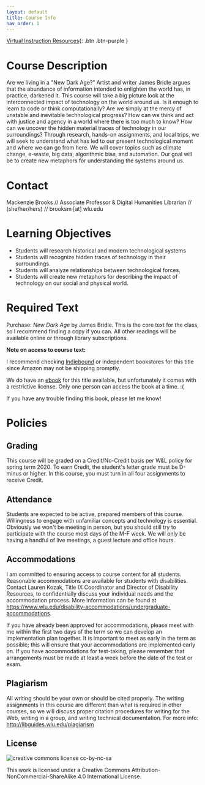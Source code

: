 ```yaml
---
layout: default
title: Course Info
nav_order: 1
---
```


[Virtual Instruction Resources](virtual.md){: .btn .btn-purple }


# Course Description

Are we living in a "New Dark Age?” Artist and writer James Bridle argues that the abundance of information intended to enlighten the world has, in practice, darkened it. This course will take a big picture look at the interconnected impact of technology on the world around us. Is it enough to learn to code or think computationally? Are we simply at the mercy of unstable and inevitable technological progress? How can we think and act with justice and agency in a world where there is too much to know? How can we uncover the hidden material traces of technology in our surroundings? Through research, hands-on assignments, and local trips, we will seek to understand what has led to our present technological moment and where we can go from here. We will cover topics such as climate change, e-waste, big data, algorithmic bias, and automation. Our goal will be to create new metaphors for understanding the systems around us. 

# Contact

Mackenzie Brooks // Associate Professor & Digital Humanities Librarian // (she/her/hers) // brooksm [at]
wlu.edu

# Learning Objectives 
* Students will research historical and modern technological systems 
* Students will recognize hidden traces of technology in their surroundings.
* Students will analyze relationships between technological forces. 
* Students will create new metaphors for describing the impact of technology on our social and physical world. 

# Required Text
Purchase: *New Dark Age* by James Bridle. This is the core text for the class, so I recommend finding a copy if you can. All other readings will be available online or through library subscriptions. 

**Note on access to course text:**

I recommend checking [Indiebound](https://www.indiebound.org/book/9781786635471) or independent bookstores for this title since Amazon may not be shipping promptly. 

We do have an [ebook](https://wlu.primo.exlibrisgroup.com/permalink/01WLU_INST/r69n1a/alma991010570127204161) for this title available, but unfortunately it comes with a restrictive license. Only one person can access the book at a time. :(

If you have any trouble finding this book, please let me know! 



# Policies 

## Grading
This course will be graded on a Credit/No-Credit basis per W&L policy for spring term 2020. To earn Credit, the student's letter grade must be D-minus or higher. In this course, you must turn in all four assignments to receive Credit.

## Attendance
Students are expected to be active, prepared members of this course. Willingness to engage with unfamiliar concepts and technology is essential. Obviously we won't be meeting in person, but you should still try to participate with the course most days of the M-F week. We will only be having a handful of live meetings, a guest lecture and office hours. 

## Accommodations
I am committed to ensuring access to course content for all students. Reasonable accommodations are available for students with disabilities. Contact Lauren Kozak, Title IX Coordinator and Director of Disability Resources, to confidentially discuss your individual needs and the accommodation process. More information can be found at https://www.wlu.edu/disability-accommodations/undergraduate-accommodations.

If you have already been approved for accommodations, please meet with me within the first two days of the term so we can develop an implementation plan together. It is important to meet as early in the term as possible; this will ensure that your accommodations are implemented early on. If you have accommodations for test-taking, please remember that arrangements must be made at least a week before the date of the test or exam.

## Plagiarism
All writing should be your own or should be cited properly. The writing assignments in this course are different than what is required in other courses, so we will discuss proper citation procedures for writing for the Web, writing in a group, and writing technical documentation. For more info: http://libguides.wlu.edu/plagiarism

## License
![creative commons license cc-by-nc-sa](https://i.creativecommons.org/l/by-nc-sa/4.0/88x31.png)

This work is licensed under a Creative Commons Attribution-NonCommercial-ShareAlike 4.0 International License.
